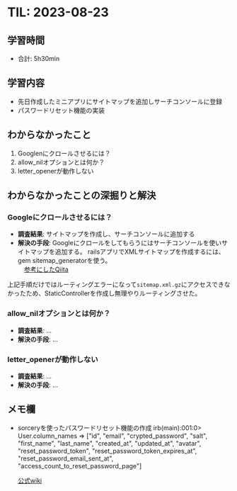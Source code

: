 # TIL: 2023-08-23

## 学習時間
- 合計: 5h30min

## 学習内容
- 先日作成したミニアプリにサイトマップを追加しサーチコンソールに登録
- パスワードリセット機能の実装

## わからなかったこと
1. Googlenにクロールさせるには？
2. allow_nilオプションとは何か？
3. letter_openerが動作しない

## わからなかったことの深掘りと解決
### Googleにクロールさせるには？
- **調査結果**: サイトマップを作成し、サーチコンソールに追加する
- **解決の手段**: Googleにクロールをしてもらうにはサーチコンソールを使いサイトマップを追加する。
  railsアプリでXMLサイトマップを作成するには、gem sitemap_generatorを使う。  
　[参考にしたQiita](https://qiita.com/hirotakasasaki/items/2c183dee5d890d5ab57a)

上記手順だけではルーティングエラーになって`sitemap.xml.gz`にアクセスできなかったため、StaticControllerを作成し無理やりルーティングさせた。

### allow_nilオプションとは何か？
- **調査結果**: ...
- **解決の手段**: ...

### letter_openerが動作しない
- **調査結果**: ...
- **解決の手段**: ...

## メモ欄
- sorceryを使ったパスワードリセット機能の作成
irb(main):001:0> User.column_names
=> ["id", "email", "crypted_password", "salt", "first_name", "last_name", "created_at", "updated_at", "avatar", "reset_password_token", "reset_password_token_expires_at", "reset_password_email_sent_at", "access_count_to_reset_password_page"]

  [公式wiki](https://github.com/Sorcery/sorcery/wiki/Reset-password)

